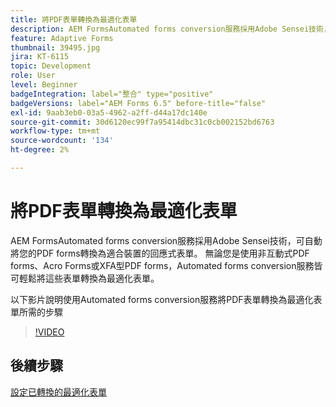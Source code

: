 ```yaml
---
title: 將PDF表單轉換為最適化表單
description: AEM FormsAutomated forms conversion服務採用Adobe Sensei技術，可自動將您的PDF forms轉換為適合裝置的回應式表單。 無論您是使用非互動式PDF forms、Acro Forms或XFA型PDF forms，Automated forms conversion服務皆可輕鬆將這些表單轉換為最適化表單。
feature: Adaptive Forms
thumbnail: 39495.jpg
jira: KT-6115
topic: Development
role: User
level: Beginner
badgeIntegration: label="整合" type="positive"
badgeVersions: label="AEM Forms 6.5" before-title="false"
exl-id: 9aab3eb0-03a5-4962-a2ff-d44a17dc140e
source-git-commit: 30d6120ec99f7a95414dbc31c0cb002152bd6763
workflow-type: tm+mt
source-wordcount: '134'
ht-degree: 2%

---
```


# 將PDF表單轉換為最適化表單

AEM FormsAutomated forms conversion服務採用Adobe Sensei技術，可自動將您的PDF forms轉換為適合裝置的回應式表單。 無論您是使用非互動式PDF forms、Acro Forms或XFA型PDF forms，Automated forms conversion服務皆可輕鬆將這些表單轉換為最適化表單。

以下影片說明使用Automated forms conversion服務將PDF表單轉換為最適化表單所需的步驟

>[!VIDEO](https://video.tv.adobe.com/v/39495?quality=12&learn=on)

## 後續步驟

[設定已轉換的最適化表單](./configure-converted-adaptive-form.md)